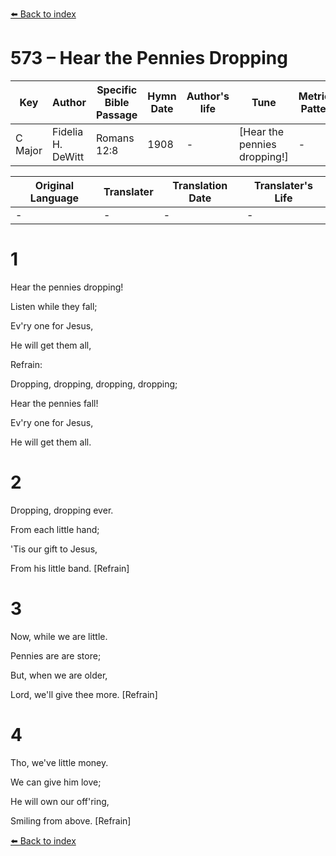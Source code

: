 [⬅️ Back to index](../README.md)

# 573 – Hear the Pennies Dropping

Key | Author   | Specific Bible Passage     |Hymn Date |Author's life |Tune |Metrical Pattern   |Composer/Source
-- | --------- | ---------------------------|----------|--------------|-----|-------------------|-------------  
C Major |Fidelia H. DeWitt |Romans 12:8 |1908 |- |[Hear the pennies dropping!] |- |Wm. J. Kirkpatrick

Original Language | Translater | Translation Date   | Translater's Life  
----------------- | --------- | --------------------|-------------     
\- |- |- |-




# 1

Hear the pennies dropping!

Listen while they fall;

Ev'ry one for Jesus,

He will get them all,



Refrain:

Dropping, dropping, dropping, dropping;

Hear the pennies fall!

Ev'ry one for Jesus,

He will get them all.



# 2

Dropping, dropping ever.

From each little hand;

'Tis our gift to Jesus,

From his little band.  [Refrain]



# 3

Now, while we are little.

Pennies are are store;

But, when we are older,

Lord, we'll give thee more.  [Refrain]



# 4

Tho, we've little money.

We can give him love;

He will own our off'ring,

Smiling from above.  [Refrain]



[⬅️ Back to index](../README.md)
